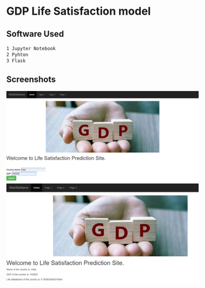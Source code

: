 # GDP Life Satisfaction model

## Software Used
```
1 Jupyter Notebook
2 Pyhton
3 Flask
```
## Screenshots
![alt text](https://github.com/akhileshmanish13/GDP-Life-Satisfaction-model/blob/master/Capture4.PNG)
![alt text](https://github.com/akhileshmanish13/GDP-Life-Satisfaction-model/blob/master/Capture5.PNG)
